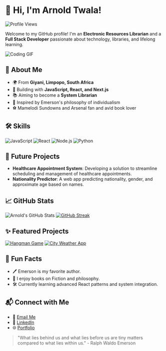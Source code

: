 # 👋 Hi, I'm Arnold Twala!

![Profile Views](https://komarev.com/ghpvc/?username=arnoldtwl&style=flat-square)

Welcome to my GitHub profile! I'm an **Electronic Resources Librarian** and a **Full Stack Developer** passionate about technology, libraries, and lifelong learning.

![Coding GIF](https://media.giphy.com/media/LmNwrBhejkK9EFP504/giphy.gif)

## 🚀 About Me
- 🌍 From **Giyani, Limpopo, South Africa**
- 🔧 Building with **JavaScript, React, and Next.js**
- 📚 Aiming to become a **System Librarian**
- 🌟 Inspired by Emerson's philosophy of individualism
- ⚽ Mamelodi Sundowns and Arsenal fan and avid book lover

## 🛠️ Skills
![JavaScript](https://img.shields.io/badge/JavaScript-F7DF1E?style=for-the-badge&logo=javascript&logoColor=black)
![React](https://img.shields.io/badge/React-61DAFB?style=for-the-badge&logo=react&logoColor=black)
![Node.js](https://img.shields.io/badge/Node.js-339933?style=for-the-badge&logo=node.js&logoColor=white)
![Python](https://img.shields.io/badge/Python-3776AB?style=for-the-badge&logo=python&logoColor=white)

## 💼 Future Projects
- **Healthcare Appointment System**: Developing a solution to streamline scheduling and management of healthcare appointments.
- **Nationality Predictor**: A web app predicting nationality, gender, and approximate age based on names.

## 📈 GitHub Stats
![Arnold's GitHub Stats](https://github-readme-stats.vercel.app/api?username=arnoldtwl&show_icons=true&theme=radical)
[![GitHub Streak](https://github-readme-streak-stats-sigma-mauve.vercel.app?user=arnoldtwl&theme=radical)](https://git.io/streak-stats)

## ✨ Featured Projects
[![Hangman Game](https://github-readme-stats.vercel.app/api/pin/?username=arnoldtwl&repo=hangman-game)](https://github.com/arnoldtwl/hangman-game)
[![City Weather App](https://github-readme-stats.vercel.app/api/pin/?username=arnoldtwl&repo=city-weather-app)](https://github.com/arnoldtwl/city-weather-app)

## 🌟 Fun Facts
- 🖊️ Emerson is my favorite author.
- 📖 I enjoy books on Fiction and philosophy.
- 🛠️ Currently learning advanced React patterns and system integration.

## 📬 Connect with Me
- 💌 [Email Me](mailto:arnold.twala@example.com)
- 🔗 [LinkedIn](https://linkedin.com/in/arnoldtwl)
- 🌐 [Portfolio](https://arnoldtwl.github.io)

> "What lies behind us and what lies before us are tiny matters compared to what lies within us." - Ralph Waldo Emerson

